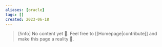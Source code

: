 ```yaml
---
aliases: [oracle]
tags: []
created: 2023-06-18
---
```


> [!info] No content yet 🚧. Feel free to [[Homepage|contribute]] and make this page a reality 🙂.